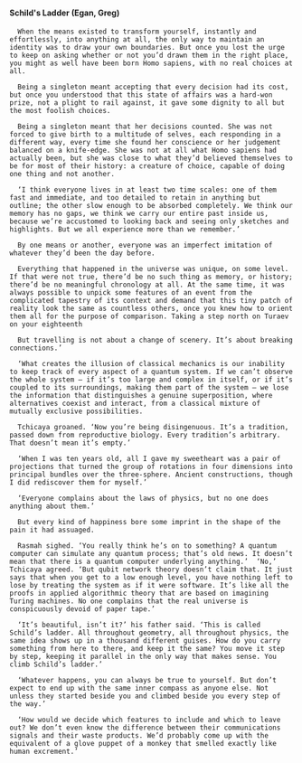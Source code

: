 #### Schild's Ladder (Egan, Greg)
      When the means existed to transform yourself, instantly and effortlessly, into anything at all, the only way to maintain an identity was to draw your own boundaries. But once you lost the urge to keep on asking whether or not you’d drawn them in the right place, you might as well have been born Homo sapiens, with no real choices at all.

      Being a singleton meant accepting that every decision had its cost, but once you understood that this state of affairs was a hard-won prize, not a plight to rail against, it gave some dignity to all but the most foolish choices.

      Being a singleton meant that her decisions counted. She was not forced to give birth to a multitude of selves, each responding in a different way, every time she found her conscience or her judgement balanced on a knife-edge. She was not at all what Homo sapiens had actually been, but she was close to what they’d believed themselves to be for most of their history: a creature of choice, capable of doing one thing and not another.

      ‘I think everyone lives in at least two time scales: one of them fast and immediate, and too detailed to retain in anything but outline; the other slow enough to be absorbed completely. We think our memory has no gaps, we think we carry our entire past inside us, because we’re accustomed to looking back and seeing only sketches and highlights. But we all experience more than we remember.’

      By one means or another, everyone was an imperfect imitation of whatever they’d been the day before.

      Everything that happened in the universe was unique, on some level. If that were not true, there’d be no such thing as memory, or history; there’d be no meaningful chronology at all. At the same time, it was always possible to unpick some features of an event from the complicated tapestry of its context and demand that this tiny patch of reality look the same as countless others, once you knew how to orient them all for the purpose of comparison. Taking a step north on Turaev on your eighteenth

      But travelling is not about a change of scenery. It’s about breaking connections.’

      ‘What creates the illusion of classical mechanics is our inability to keep track of every aspect of a quantum system. If we can’t observe the whole system – if it’s too large and complex in itself, or if it’s coupled to its surroundings, making them part of the system – we lose the information that distinguishes a genuine superposition, where alternatives coexist and interact, from a classical mixture of mutually exclusive possibilities.

      Tchicaya groaned. ‘Now you’re being disingenuous. It’s a tradition, passed down from reproductive biology. Every tradition’s arbitrary. That doesn’t mean it’s empty.’

      ‘When I was ten years old, all I gave my sweetheart was a pair of projections that turned the group of rotations in four dimensions into principal bundles over the three-sphere. Ancient constructions, though I did rediscover them for myself.’

      ‘Everyone complains about the laws of physics, but no one does anything about them.’

      But every kind of happiness bore some imprint in the shape of the pain it had assuaged.

      Rasmah sighed. ‘You really think he’s on to something? A quantum computer can simulate any quantum process; that’s old news. It doesn’t mean that there is a quantum computer underlying anything.’  ‘No,’ Tchicaya agreed. ‘But qubit network theory doesn’t claim that. It just says that when you get to a low enough level, you have nothing left to lose by treating the system as if it were software. It’s like all the proofs in applied algorithmic theory that are based on imagining Turing machines. No one complains that the real universe is conspicuously devoid of paper tape.’

      ‘It’s beautiful, isn’t it?’ his father said. ‘This is called Schild’s ladder. All throughout geometry, all throughout physics, the same idea shows up in a thousand different guises. How do you carry something from here to there, and keep it the same? You move it step by step, keeping it parallel in the only way that makes sense. You climb Schild’s ladder.’

      ‘Whatever happens, you can always be true to yourself. But don’t expect to end up with the same inner compass as anyone else. Not unless they started beside you and climbed beside you every step of the way.’

      ‘How would we decide which features to include and which to leave out? We don’t even know the difference between their communications signals and their waste products. We’d probably come up with the equivalent of a glove puppet of a monkey that smelled exactly like human excrement.’


